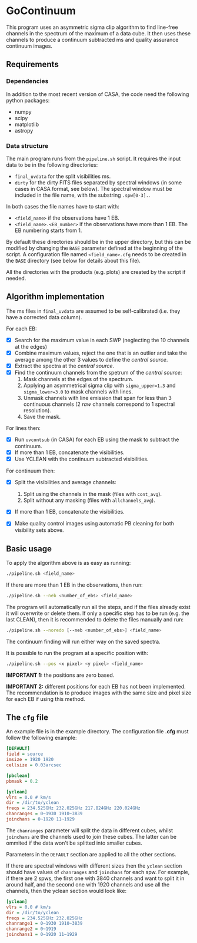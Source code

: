 # GoContinuum

This program uses an asymmetric sigma clip algorithm to find line-free channels
in the spectrum of the maximum of a data cube. It then uses these channels to
produce a continuum subtracted ms and quality assurance continuum images. 

## Requirements

### Dependencies

In addition to the most recent version of CASA, the code need the following 
python packages:
* numpy
* scipy
* matplotlib
* astropy

### Data structure

The main program runs from the `pipeline.sh` script. It requires the input data
to be in the following directories:
* `final_uvdata` for the split visibilities ms.
* `dirty` for the dirty FITS files separated by spectral windows (in some cases 
  in CASA format, see below). The spectral window must be included in the file 
  name, with the substring `.spw[0-3].`.

In both cases the file names have to start with:
* `<field_name>` if the observations have 1 EB.
* `<field_name>.<EB_number>` if the observations have more than 1 EB. The EB
  numbering starts from 1.

By default these directories should be in the upper directory, but this can be
modified by changing the `BASE` parameter defined at the beginning of the
script. A configuration file named `<field_name>.cfg` needs to be created in
the `BASE` directory (see below for details about this file).

All the directories with the products (e.g. plots) are created by the script if
needed.

## Algorithm implementation

The ms files in `final_uvdata` are assumed to be self-calibrated (i.e. they
have a corrected data column).

For each EB:
- [x] Search for the maximum value in each SWP (neglecting the 10 channels at 
the edges)
- [x] Combine maximum values, reject the one that is an outlier and take the 
average among the other 3 values to define the *central source*.
- [x] Extract the spectra at the *central source*.
- [x] Find the continuum channels from the spetrum of the *central source*:
    1. Mask channels at the edges of the spectrum.
    2. Applying an asymmetrical sigma clip with `sigma_upper=1.3` and 
        `sigma_lower=3.0` to mask channels with lines.
    3. Unmask channels with line emission that span for less than 3 continuous 
        channels (2 *raw* channels correspond to 1 spectral resolution).
    4. Save the mask.

For lines then:
- [x] Run `uvcontsub` (in CASA) for each EB using the mask to subtract the 
    continuum.
- [x] If more than 1 EB, concatenate the visibilities.
- [x] Use YCLEAN with the continuum subtracted visibilities.

For continuum then:
- [x] Split the visibilities and average channels:
    1. Split using the channels in the mask (files with `cont_avg`).
    2. Split without any masking (files with `allchannels_avg`).
- [x] If more than 1 EB, concatenate the visibilities.
- [x] Make quality control images using automatic PB cleaning for both
  visibility sets above.


## Basic usage

To apply the algorithm above is as easy as running:
```bash
./pipeline.sh <field_name>
```

If there are more than 1 EB in the observations, then run:
```bash
./pipeline.sh --neb <number_of_ebs> <field_name>
```

The program will automatically run all the steps, and if the files already exist
it will overwrite or delete them. If only a specific step has to be run (e.g.
the last CLEAN), then it is recommended to delete the files manually and run:
```bash
./pipeline.sh --noredo [--neb <number_of_ebs>] <field_name>
```
The continuum finding will run either way on the saved spectra.

It is possible to run the program at a specific position with:
```bash
./pipeline.sh --pos <x pixel> <y pixel> <field_name>
```
**IMPORTANT 1:** the positions are zero based.

**IMPORTANT 2:** different positions for each EB has not been implemented. The
recommendation is to produce images with the same size and pixel size for each
EB if using this method.

## The `cfg` file

An example file is in the example directory. The configuration file 
**<field name>.cfg** must follow the following example:
```INI
[DEFAULT]
field = source
imsize = 1920 1920
cellsize = 0.03arcsec

[pbclean]
pbmask = 0.2

[yclean]
vlrs = 0.0 # km/s
dir = /dir/to/yclean
freqs = 234.525GHz 232.025GHz 217.824GHz 220.024GHz
chanranges = 0~1930 1910~3839
joinchans = 0~1920 11~1929
```

The `chanranges` parameter will split the data in different cubes, whilst 
`joinchans` are the channels used to join these cubes. The latter can be 
ommited if the data won't be splitted into smaller cubes.

Parameters in the `DEFAULT` section are applied to all the other sections.

If there are spectral windows with different sizes then the `yclean` section 
should have values of `chanranges` and `joinchans` for each spw. For example, if
there are 2 spws, the first one with 3840 channels and want to split it in around half, 
and the second one with 1920 channels and use all the channels, then the yclean 
section would look like:
```INI
[yclean]
vlrs = 0.0 # km/s
dir = /dir/to/yclean
freqs = 234.525GHz 232.025GHz
chanrange1 = 0~1930 1910~3839
chanrange2 = 0~1919
joinchans1 = 0~1920 11~1929
```


